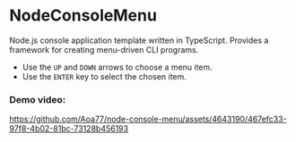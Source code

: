 # NodeConsoleMenu

Node.js console application template written in TypeScript. Provides a framework for creating menu-driven CLI programs.

- Use the `UP` and `DOWN` arrows to choose a menu item.
- Use the `ENTER` key to select the chosen item.

### Demo video:
https://github.com/Aoa77/node-console-menu/assets/4643190/467efc33-97f8-4b02-81bc-73128b456193

